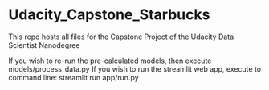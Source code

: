 # Udacity_Capstone_Starbucks
This repo hosts all files for the Capstone Project of the Udacity Data Scientist Nanodegree

If you wish to re-run the pre-calculated models, then execute models/process_data.py
If you wish to run the streamlit web app, execute to command line:
streamlit run app/run.py
